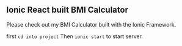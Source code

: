## Ionic React built BMI Calculator

Please check out my BMI Calculator built with the Ionic Framework.

first `cd into project` Then `ionic start` to start server.
